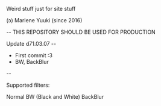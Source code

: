 Weird stuff just for site stuff

(ↄ) Marlene Yuuki (since 2016)

-- THIS REPOSITORY SHOULD BE USED FOR PRODUCTION

Update d71.03.07 --

- First commit :3
- BW, BackBlur

--

Supported filters:

Normal
BW (Black and White)
BackBlur

